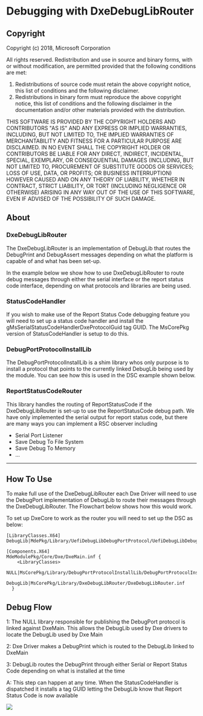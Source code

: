 # Debugging with DxeDebugLibRouter
## Copyright

Copyright (c) 2018, Microsoft Corporation

All rights reserved. Redistribution and use in source and binary forms, with or without modification, are permitted provided that the following conditions are met:
1. Redistributions of source code must retain the above copyright notice, this list of conditions and the following disclaimer.
2. Redistributions in binary form must reproduce the above copyright notice, this list of conditions and the following disclaimer in the documentation and/or other materials provided with the distribution.

THIS SOFTWARE IS PROVIDED BY THE COPYRIGHT HOLDERS AND CONTRIBUTORS "AS IS" AND ANY EXPRESS OR IMPLIED WARRANTIES, INCLUDING, BUT NOT LIMITED TO, THE IMPLIED WARRANTIES OF MERCHANTABILITY AND FITNESS FOR A PARTICULAR PURPOSE ARE DISCLAIMED. IN NO EVENT SHALL THE COPYRIGHT HOLDER OR CONTRIBUTORS BE LIABLE FOR ANY DIRECT, INDIRECT, INCIDENTAL, SPECIAL, EXEMPLARY, OR CONSEQUENTIAL DAMAGES (INCLUDING, BUT NOT LIMITED TO, PROCUREMENT OF SUBSTITUTE GOODS OR SERVICES; LOSS OF USE, DATA, OR PROFITS; OR BUSINESS INTERRUPTION) HOWEVER CAUSED AND ON ANY THEORY OF LIABILITY, WHETHER IN CONTRACT, STRICT LIABILITY, OR TORT (INCLUDING NEGLIGENCE OR OTHERWISE) ARISING IN ANY WAY OUT OF THE USE OF THIS SOFTWARE, EVEN IF ADVISED OF THE POSSIBILITY OF SUCH DAMAGE.

## About

### DxeDebugLibRouter

The DxeDebugLibRouter is an implementation of DebugLib that routes the DebugPrint and DebugAssert messages depending on what the platform is capable of and what has been set-up.

In the example below we show how to use DxeDebugLibRouter to route debug messages through either the serial interface or the report status code interface, depending on what protocols and libraries are being used.

### StatusCodeHandler

If you wish to make use of the Report Status Code debugging feature you will need to set up a status code handler and install the gMsSerialStatusCodeHandlerDxeProtocolGuid tag GUID. The MsCorePkg version of StatusCodeHandler is setup to do this.

### DebugPortProtocolInstallLib

The DebugPortProtocolInstallLib is a shim library whos only purpose is to install a protocol that points to the currently linked DebugLib being used by the module. You can see how this is used in the DSC example shown below.


### ReportStatusCodeRouter

This library handles the routing of ReportStatusCode if the DxeDebugLibRouter is set-up to use the ReportStatusCode debug path. We have only implemented the serial output for report status code, but there are many ways you can implement a RSC observer including


* Serial Port Listener
* Save Debug To File System
* Save Debug To Memory
* ...


---

## How To Use

To make full use of the DxeDebugLibRouter each Dxe Driver will need to use the DebugPort implementation of DebugLib to route their messages through the DxeDebugLibRouter. The Flowchart below shows how this would work.


To set up DxeCore to work as the router you will need to set up the DSC as below:
```
[LibraryClasses.X64]
DebugLib|MdePkg/Library/UefiDebugLibDebugPortProtocol/UefiDebugLibDebugPortProtocol.inf

[Components.X64]
MdeModulePkg/Core/Dxe/DxeMain.inf {
    <LibraryClasses>
      NULL|MsCorePkg/Library/DebugPortProtocolInstallLib/DebugPortProtocolInstallLib.inf
      DebugLib|MsCorePkg/Library/DxeDebugLibRouter/DxeDebugLibRouter.inf
  }
```

## Debug Flow

1: The NULL library responsible for publishing the DebugPort protocol is linked against DxeMain. This allows the DebugLib used by Dxe drivers to locate the DebugLib used by Dxe Main

2: Dxe Driver makes a DebugPrint which is routed to the DebugLib linked to DxeMain

3: DebugLib routes the DebugPrint through either Serial or Report Status Code depending on what is installed at the time

A: This step can happen at any time. When the StatusCodeHandler is dispatched it installs a tag GUID letting the DebugLib know that Report Status Code is now available



![](DEBUG_FLOW.png)
